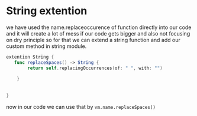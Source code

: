 # String extention

we have used the name.replaceoccurence of function directly into our code and it will create a lot of mess if our code gets bigger and also not focusing on dry principle 
so for that we can extend a string function and add our custom method in string module.

```swift
extention String {
   func replaceSpaces() -> String {
        return self.replacingOccurrences(of: " ", with: "")
   
    } 
    
    
}
```

now in our code we can use that by
`vm.name.replaceSpaces() `

